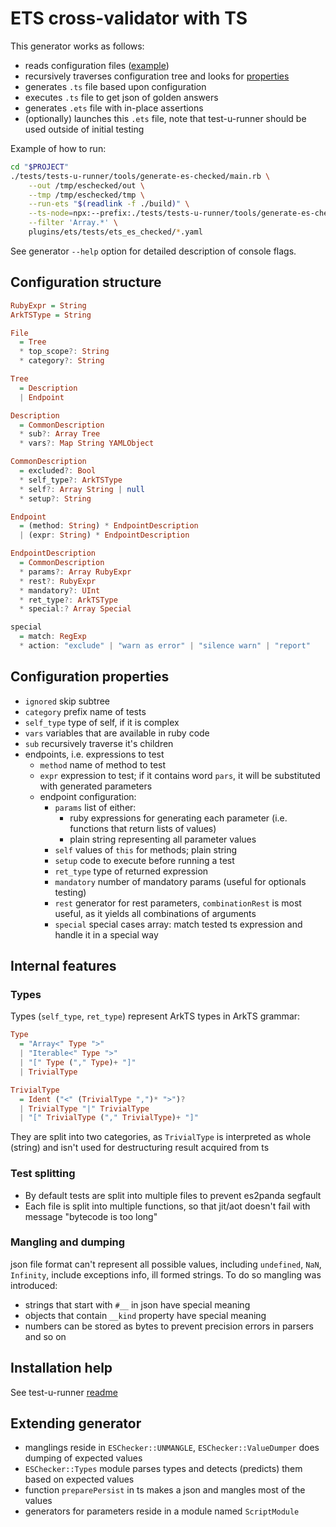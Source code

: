 # ETS cross-validator with TS

This generator works as follows:
- reads configuration files ([example](../../../../plugins/ets/tests/ets_es_checked/array.yaml))
- recursively traverses configuration tree and looks for [properties](#configuration-properties)
- generates `.ts` file based upon configuration
- executes `.ts` file to get json of golden answers
- generates `.ets` file with in-place assertions
- (optionally) launches this `.ets` file, note that test-u-runner should be used outside of initial testing

Example of how to run:
```bash
cd "$PROJECT"
./tests/tests-u-runner/tools/generate-es-checked/main.rb \
    --out /tmp/eschecked/out \
    --tmp /tmp/eschecked/tmp \
    --run-ets "$(readlink -f ./build)" \
    --ts-node=npx:--prefix:./tests/tests-u-runner/tools/generate-es-checked/:ts-node:-P:./tests/tests-u-runner/tools/generate-es-checked/tsconfig.json \
    --filter 'Array.*' \
    plugins/ets/tests/ets_es_checked/*.yaml
```

See generator `--help` option for detailed description of console flags.

## Configuration structure
```haskell
RubyExpr = String
ArkTSType = String

File
  = Tree
  * top_scope?: String
  * category?: String

Tree
  = Description
  | Endpoint

Description
  = CommonDescription
  * sub?: Array Tree
  * vars?: Map String YAMLObject

CommonDescription
  = excluded?: Bool
  * self_type?: ArkTSType
  * self?: Array String | null
  * setup?: String

Endpoint
  = (method: String) * EndpointDescription
  | (expr: String) * EndpointDescription

EndpointDescription
  = CommonDescription
  * params?: Array RubyExpr
  * rest?: RubyExpr
  * mandatory?: UInt
  * ret_type?: ArkTSType
  * special:? Array Special

special
  = match: RegExp
  * action: "exclude" | "warn as error" | "silence warn" | "report"
```

## Configuration properties
- `ignored` skip subtree
- `category` prefix name of tests
- `self_type` type of self, if it is complex
- `vars` variables that are available in ruby code
- `sub` recursively traverse it's children
- endpoints, i.e. expressions to test
  - `method` name of method to test
  - `expr` expression to test; if it contains word `pars`, it will be substituted with generated parameters
  - endpoint configuration:
    - `params` list of either:
      - ruby expressions for generating each parameter (i.e. functions that return lists of values)
      - plain string representing all parameter values
    - `self` values of `this` for methods; plain string
    - `setup` code to execute before running a test
    - `ret_type` type of returned expression
    - `mandatory` number of mandatory params (useful for optionals testing)
    - `rest` generator for rest parameters, `combinationRest` is most useful, as it yields all combinations of arguments
    - `special` special cases array: match tested ts expression and handle it in a special way

## Internal features
### Types
Types (`self_type`, `ret_type`) represent ArkTS types in ArkTS grammar:

```Haskell
Type
  = "Array<" Type ">"
  | "Iterable<" Type ">"
  | "[" Type ("," Type)+ "]"
  | TrivialType

TrivialType
  = Ident ("<" (TrivialType ",")* ">")?
  | TrivialType "|" TrivialType
  | "[" TrivialType ("," TrivialType)+ "]"
```

They are split into two categories, as `TrivialType` is interpreted as whole (string) and isn't used for destructuring result acquired from ts

### Test splitting
- By default tests are split into multiple files to prevent es2panda segfault
- Each file is split into multiple functions, so that jit/aot doesn't fail with message "bytecode is too long"
### Mangling and dumping
json file format can't represent all possible values, including `undefined`, `NaN`, `Infinity`, include exceptions info, ill formed strings. To do so mangling was introduced:
- strings that start with `#__` in json have special meaning
- objects that contain `__kind` property have special meaning
- numbers can be stored as bytes to prevent precision errors in parsers and so on

## Installation help
See test-u-runner [readme](../../readme.md#ets-es-checked-dependencies)

## Extending generator
- manglings reside in `ESChecker::UNMANGLE`, `ESChecker::ValueDumper` does dumping of expected values
- `ESChecker::Types` module parses types and detects (predicts) them based on expected values
- function `preparePersist` in ts makes a json and mangles most of the values
- generators for parameters reside in a module named `ScriptModule`
